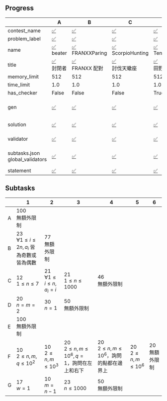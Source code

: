 
## Progress
<!-- progress start -->
| | A | B | C | D | E | F | G |
| --- | --- | --- | --- | --- | --- | --- | --- |
| contest_name |  [:white_check_mark:](pA/problem.json) | [:white_check_mark:](pB/problem.json) | [:white_check_mark:](pC/problem.json) | [:white_check_mark:](pD/problem.json) | [:x:](pE/problem.json) | [:x:](pF/problem.json) | [:white_check_mark:](pG/problem.json) |
| problem_label |  [:white_check_mark:](pA/problem.json) | [:white_check_mark:](pB/problem.json) | [:white_check_mark:](pC/problem.json) | [:white_check_mark:](pD/problem.json) | [:x:](pE/problem.json) | [:x:](pF/problem.json) | [:white_check_mark:](pG/problem.json) |
| name |  [:white_check_mark:](pA/problem.json)<br>beater | [:white_check_mark:](pB/problem.json)<br>FRANXXParing | [:white_check_mark:](pC/problem.json)<br>ScorpioHunting | [:white_check_mark:](pD/problem.json)<br>TentsAndTrees | [:x:](pE/problem.json) | [:x:](pF/problem.json) | [:white_check_mark:](pG/problem.json)<br>lycoreco |
| title |  [:white_check_mark:](pA/problem.json)<br>封閉者 | [:white_check_mark:](pB/problem.json)<br>FRANXX 配對 | [:white_check_mark:](pC/problem.json)<br>討伐天蠍座 | [:white_check_mark:](pD/problem.json)<br>田野調查 | [:x:](pE/problem.json) | [:x:](pF/problem.json) | [:white_check_mark:](pG/problem.json)<br>如何拖延 |
| memory_limit |  512 | 512 | 512 | 512 | 512 | 512 | 512 |
| time_limit |  1.0 | 1.0 | 1.0 | 1.0 | 1.0 | 1.0 | 2.0 |
| has_checker |  False | False | False | True | False | False | False |
| gen | [:white_check_mark:](pA/gen) | [:white_check_mark:](pB/gen) | [:white_check_mark:](pC/gen) | [:white_check_mark:](pD/gen) | [:x:](pE/gen)<br>[data](pE/gen/data)<br>[gen.cpp](pE/gen/gen.cpp) | [:white_check_mark:](pF/gen) | [:white_check_mark:](pG/gen) |
| solution | [:white_check_mark:](pA/solution) | [:white_check_mark:](pB/solution) | [:white_check_mark:](pC/solution) | [:white_check_mark:](pD/solution) | [:x:](pE/solution)<br>[correct.cpp](pE/solution/correct.cpp) | [:white_check_mark:](pF/solution) | [:white_check_mark:](pG/solution) |
| validator | [:white_check_mark:](pA/validator) | [:white_check_mark:](pB/validator) | [:white_check_mark:](pC/validator) | [:white_check_mark:](pD/validator) | [:x:](pE/validator)<br>[validator.cpp](pE/validator/validator.cpp) | [:white_check_mark:](pF/validator) | [:x:](pG/validator)<br>[validator.cpp](pG/validator/validator.cpp) |
| subtasks.json<br>global_validators |  [:white_check_mark:](pA/subtasks.json) | [:white_check_mark:](pB/subtasks.json) | [:white_check_mark:](pC/subtasks.json) | [:white_check_mark:](pD/subtasks.json) | [:white_check_mark:](pE/subtasks.json) | [:warning:](pF/subtasks.json) Not set | [:warning:](pG/subtasks.json) Not set |
| statement | [:white_check_mark:](pA/statement/index.md) | [:white_check_mark:](pB/statement/index.md) | [:white_check_mark:](pC/statement/index.md) | [:white_check_mark:](pD/statement/index.md) | [:x:](pE/statement/index.md) | [:x:](pF/statement/index.md) | [:white_check_mark:](pG/statement/index.md) |
<!-- progress end -->

## Subtasks
<!-- subtasks start -->
| | 1 | 2 | 3 | 4 | 5 | 6 |
| --- | --- | --- | --- | --- | --- | --- |
| A | 100<br>無額外限制 |
| B | 23<br>$\forall 1 \leq i \leq 2n, a_i$ 皆為奇數或皆為偶數 | 77<br>無額外限制 |
| C | 12<br>$1 \leq n \leq 7$ | 21<br>$\forall 1 \leq i \leq n, a_i=i$ | 21<br>$1 \leq n \leq 1000$ | 46<br>無額外限制 |
| D | 20<br>$n=m=2$ | 30<br>$n=1$ | 50<br>無額外限制 |
| E | 100<br>無額外限制 |
| F | 10<br>$2 \le n,m,q \le 10^2$ | 10<br>$2 \le n,m \le 10^3$ | 20<br>$2 \le n,m \le 10^6, q=1$，詢問在左上和右下 | 20<br>$2 \le n,m \le 10^6$，詢問的點都在邊界上 | 20<br>$2 \le n,m \le 10^6$ | 20<br>無額外限制 |
| G | 17<br>$w=1$ | 10<br>$m = n-1$ | 23<br>$n \le 1000$ | 50<br>無額外限制 |
<!-- subtasks end -->
